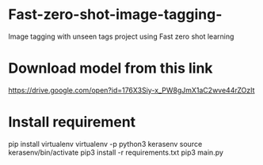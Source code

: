 # Fast-zero-shot-image-tagging-
Image tagging with unseen tags project using Fast zero shot learning


# Download model from this link
https://drive.google.com/open?id=176X3Siy-x_PW8gJmX1aC2wve44rZOzIt

# Install requirement
pip install virtualenv
virtualenv -p python3 kerasenv
source kerasenv/bin/activate
pip3 install -r requirements.txt
pip3 main.py
